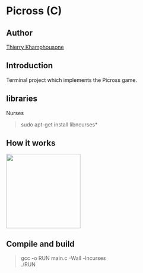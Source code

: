 # Picross (C)

## Author
[Thierry Khamphousone](https://www.linkedin.com/in/tkhamphousone/)

## Introduction

Terminal project which implements the Picross game. 

## libraries

Nurses
> sudo apt-get install libncurses* 

## How it works



<img align="center" width="200" height="200" src=""/>

## Compile and build
> gcc -o RUN main.c -Wall -lncurses \
>./RUN